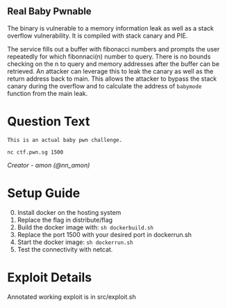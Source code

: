 Real Baby Pwnable
---------

The binary is vulnerable to a memory information leak as well as a stack
overflow vulnerability. It is compiled with stack canary and PIE.

The service fills out a buffer with fibonacci numbers and prompts the user
repeatedly for which fibonnaci(n) number to query. There is no bounds checking
on the n to query and memory addresses after the buffer can be retrieved. An
attacker can leverage this to leak the canary as well as the return address
back to main. This allows the attacker to bypass the stack canary during the
overflow and to calculate the address of `babymode` function from the main
leak.

# Question Text

```
This is an actual baby pwn challenge.

nc ctf.pwn.sg 1500
```

*Creator -  amon (@nn_amon)*

# Setup Guide

0. Install docker on the hosting system
1. Replace the flag in distribute/flag
2. Build the docker image with: `sh dockerbuild.sh`
3. Replace the port 1500 with your desired port in dockerrun.sh
4. Start the docker image: `sh dockerrun.sh`
5. Test the connectivity with netcat.

# Exploit Details

Annotated working exploit is in src/exploit.sh
